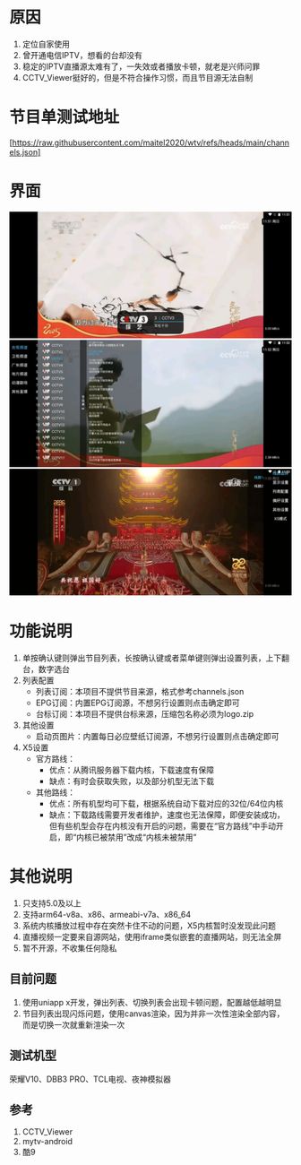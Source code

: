 

# 原因
1. 定位自家使用
2. 曾开通电信IPTV，想看的台却没有
3. 稳定的IPTV直播源太难有了，一失效或者播放卡顿，就老是兴师问罪
4. CCTV_Viewer挺好的，但是不符合操作习惯，而且节目源无法自制


# 节目单测试地址
[https://raw.githubusercontent.com/maitel2020/wtv/refs/heads/main/channels.json]


# 界面
![主界面](image/1.webp)
![节目列表](image/2.webp)
![设置列表](image/3.webp)

# 功能说明
1. 单按确认键则弹出节目列表，长按确认键或者菜单键则弹出设置列表，上下翻台，数字选台
2. 列表配置
	* 列表订阅：本项目不提供节目来源，格式参考channels.json
	* EPG订阅：内置EPG订阅源，不想另行设置则点击确定即可
	* 台标订阅：本项目不提供台标来源，压缩包名称必须为logo.zip
3. 其他设置
	* 启动页图片：内置每日必应壁纸订阅源，不想另行设置则点击确定即可
4. X5设置
	- 官方路线：
		* 优点：从腾讯服务器下载内核，下载速度有保障
		* 缺点：有时会获取失败，以及部分机型无法下载
	- 其他路线：
		* 优点：所有机型均可下载，根据系统自动下载对应的32位/64位内核
		* 缺点：下载路线需要开发者维护，速度也无法保障，即便安装成功，但有些机型会存在内核没有开启的问题，需要在“官方路线”中手动开启，即“内核已被禁用”改成“内核未被禁用”
# 其他说明
1. 只支持5.0及以上
2. 支持arm64-v8a、x86、armeabi-v7a、x86_64
3. 系统内核播放过程中存在突然卡住不动的问题，X5内核暂时没发现此问题
4. 直播视频一定要来自源网站，使用iframe类似嵌套的直播网站，则无法全屏
5. 暂不开源，不收集任何隐私



## 目前问题
1. 使用uniapp x开发，弹出列表、切换列表会出现卡顿问题，配置越低越明显
2. 节目列表出现闪烁问题，使用canvas渲染，因为并非一次性渲染全部内容，而是切换一次就重新渲染一次


## 测试机型
荣耀V10、DBB3 PRO、TCL电视、夜神模拟器

## 参考
1. CCTV_Viewer
2. mytv-android
3. 酷9
